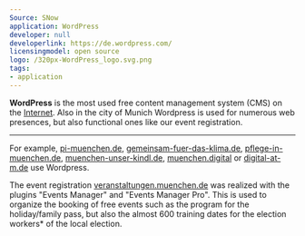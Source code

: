```yaml
---
Source: SNow
application: WordPress
developer: null
developerlink: https://de.wordpress.com/
licensingmodel: open source
logo: /320px-WordPress_logo.svg.png
tags:
- application
---
```

__WordPress__ is the most used free content management system (CMS) on the [Internet](https://trends.builtwith.com/cms).
Also in the city of Munich Wordpress is used for numerous web presences, but also functional ones like our event registration.


---

For example, [pi-muenchen.de](https://www.pi-muenchen.de), [gemeinsam-fuer-das-klima.de](https://gemeinsam-fuer-das-klima.de), [pflege-in-muenchen.de](https://pflege-in-muenchen.de), [muenchen-unser-kindl.de](https://muenchen-unser-kindl.de), [muenchen.digital](https://muenchen.digital) or [digital-at-m.de](https://digital-at-m.de) use Wordpress.

The event registration [veranstaltungen.muenchen.de](https://veranstaltungen.muenchen.de) was realized with the plugins "Events Manager" and "Events Manager Pro".
This is used to organize the booking of free events such as the program for the holiday/family pass, but also the almost 600 training dates for the election workers* of the local election.
